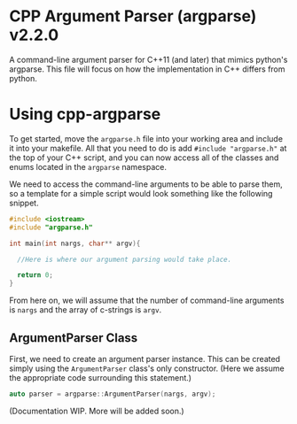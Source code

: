 # CPP Argument Parser (argparse) v2.2.0
A command-line argument parser for C++11 (and later) that mimics python's argparse. This file will focus on how the implementation in C++ differs from python.

# Using cpp-argparse
To get started, move the `argparse.h` file into your working area and include it into your makefile. All that you need to do is add `#include "argparse.h"` at the top of your C++ script, and you can now access all of the classes and enums located in the `argparse` namespace.

We need to access the command-line arguments to be able to parse them, so a template for a simple script would look something like the following snippet.
```C++
#include <iostream>
#include "argparse.h"

int main(int nargs, char** argv){

  //Here is where our argument parsing would take place.

  return 0;
}
```
From here on, we will assume that the number of command-line arguments is `nargs` and the array of c-strings is `argv`.

## ArgumentParser Class
First, we need to create an argument parser instance. This can be created simply using the `ArgumentParser` class's only constructor. (Here we assume the appropriate code surrounding this statement.)
```C++
auto parser = argparse::ArgumentParser(nargs, argv);
```

(Documentation WIP. More will be added soon.)
